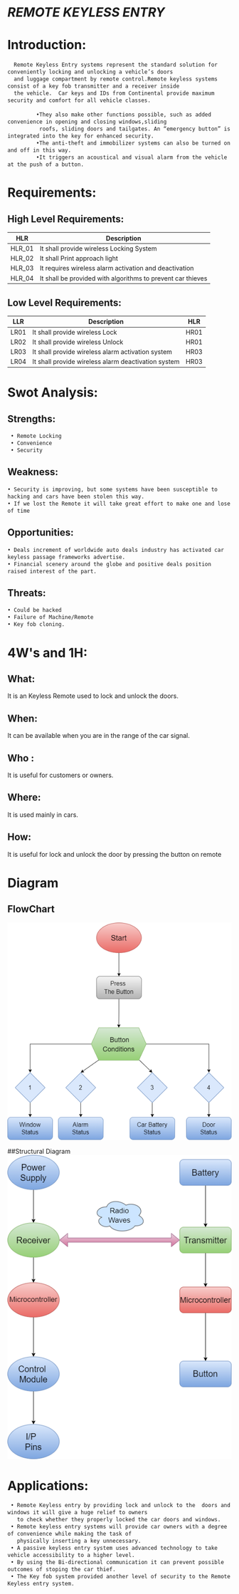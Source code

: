 #  _REMOTE KEYLESS ENTRY_

# Introduction:
      Remote Keyless Entry systems represent the standard solution for conveniently locking and unlocking a vehicle’s doors 
      and luggage compartment by remote control.Remote keyless systems consist of a key fob transmitter and a receiver inside
      the vehicle.  Car keys and IDs from Continental provide maximum security and comfort for all vehicle classes.
               
             •They also make other functions possible, such as added convenience in opening and closing windows,sliding 
              roofs, sliding doors and tailgates. An “emergency button” is integrated into the key for enhanced security. 
             •The anti-theft and immobilizer systems can also be turned on and off in this way.
             •It triggers an acoustical and visual alarm from the vehicle at the push of a button.
                               

# Requirements:

## High Level Requirements:

| HLR | Description |
|-----|-------------|
| HLR_01| It shall provide wireless Locking System |
| HLR_02| It shall Print approach light|
| HLR_03| It requires wireless alarm activation and deactivation|
| HLR_04 | It shall be provided with algorithms to prevent car thieves|

## Low Level Requirements:

| LLR | Description | HLR |
|--|--|--|
| LR01 |It shall provide wireless Lock | HR01|
| LR02 |It shall provide wireless Unlock  | HR01|
|LR03 | It shall provide wireless alarm activation system | HR03|
|LR04 | It shall provide wireless alarm deactivation system  | HR03|

# Swot Analysis:

## Strengths:
     • Remote Locking
     • Convenience
     • Security
 ## Weakness:
    • Security is improving, but some systems have been susceptible to hacking and cars have been stolen this way.
    • If we lost the Remote it will take great effort to make one and lose of time
 ## Opportunities:
    • Deals increment of worldwide auto deals industry has activated car keyless passage frameworks advertise.
    • Financial scenery around the globe and positive deals position raised interest of the part.
 ## Threats:
    • Could be hacked
    • Failure of Machine/Remote
    • Key fob cloning. 
     
# 4W's and 1H:
     
## What:
It is an Keyless Remote used to lock and unlock the doors.
## When:
It can be available when you are in the range of the car signal.
## Who :
It is useful for customers or owners.
## Where:
It is used mainly in cars.
## How:
It is useful for lock and unlock the door by pressing the button on remote

# Diagram

## FlowChart
![Flow Chart](https://github.com/nithin210/M3_Group54/blob/d7f590c53f8dbd962beb32620055df2fb489c5e9/Project%201/5_Report/Flow%20Chart.png)

##Structural Diagram
![Structural](https://github.com/nithin210/M3_Group54/blob/0139df3b820883868deeea2c24b72d487b5d074f/Project%201/5_Report/Structural.png)

# Applications:
     • Remote Keyless entry by providing lock and unlock to the  doors and windows it will give a huge relief to owners
       to check whether they properly locked the car doors and windows.
     • Remote keyless entry systems will provide car owners with a degree of convenience while making the task of 
       physically inserting a key unnecessary.
     • A passive keyless entry system uses advanced technology to take vehicle accessibility to a higher level.
     • By using the Bi-directional communication it can prevent possible outcomes of stoping the car thief.
     • The Key fob system provided another level of security to the Remote Keyless entry system. 
